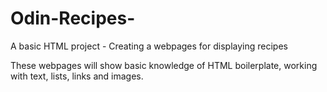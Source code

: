 # Odin-Recipes-
A basic HTML project - Creating a webpages for displaying recipes 

These webpages will show basic knowledge of HTML boilerplate, working with text, lists, links and images. 